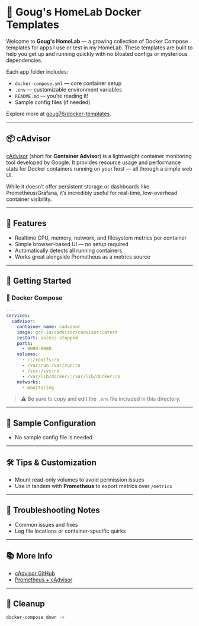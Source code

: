 # 🏡 Goug's HomeLab Docker Templates

Welcome to **Goug's HomeLab** — a growing collection of Docker Compose templates for apps I use or test in my HomeLab. These templates are built to help you get up and running quickly with no bloated configs or mysterious dependencies.

Each app folder includes:

* `docker-compose.yml` — core container setup
* `.env` — customizable environment variables
* `README.md` — you're reading it!
* Sample config files (if needed)

Explore more at [goug76/docker-templates](https://github.com/goug76/docker-templates).


---

## 📦 cAdvisor

[cAdvisor](https://github.com/google/cadvisor) (short for **Container Advisor**) is a lightweight container monitoring tool developed by Google. It provides resource usage and performance stats for Docker containers running on your host — all through a simple web UI.

While it doesn’t offer persistent storage or dashboards like Prometheus/Grafana, it’s incredibly useful for real-time, low-overhead container visibility.


---

## 🧰 Features

* Realtime CPU, memory, network, and filesystem metrics per container
* Simple browser-based UI — no setup required
* Automatically detects all running containers
* Works great alongside Prometheus as a metrics source


---

## 🚀 Getting Started

### 🐳 Docker Compose

```yaml
---
services: 
  cadvisor: 
    container_name: cadvisor 
    image: gcr.io/cadvisor/cadvisor:latest 
    restart: unless-stopped 
    ports: 
      - 8080:8080 
    volumes: 
      - /:/rootfs:ro 
      - /var/run:/var/run:ro 
      - /sys:/sys:ro 
      - /var/lib/docker/:/var/lib/docker:ro
    networks: 
      - monitoring
```

> ⚠️ Be sure to copy and edit the `.env` file included in this directory.


---

## 🧪 Sample Configuration

* No sample config file is needed.

---

## 🛠️ Tips & Customization

* Mount read-only volumes to avoid permission issues
* Use in tandem with **Prometheus** to export metrics over `/metrics`


---

## 🧯 Troubleshooting Notes

* Common issues and fixes
* Log file locations or container-specific quirks


---

## 📚 More Info

* [cAdvisor GitHub](https://github.com/google/cadvisor)
* [Prometheus + cAdvisor](https://prometheus.io/docs/guides/cadvisor/)


---

## 🧼 Cleanup

```bash
docker-compose down -v
```
